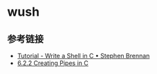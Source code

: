 # wush

## 参考链接
- [Tutorial - Write a Shell in C • Stephen Brennan](https://brennan.io/2015/01/16/write-a-shell-in-c/)
- [6.2.2 Creating Pipes in C](https://tldp.org/LDP/lpg/node11.html)